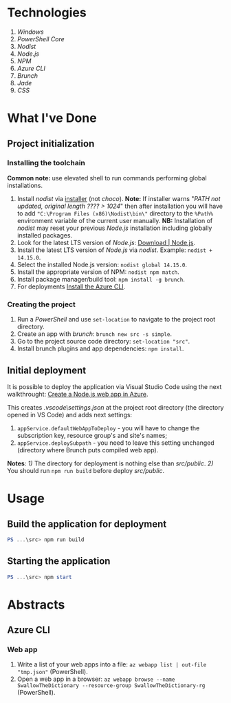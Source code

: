 # Technologies

1. _Windows_
1. _PowerShell Core_
1. _Nodist_
1. _Node.js_
1. _NPM_
1. _Azure CLI_
1. _Brunch_
1. _Jade_
1. _CSS_

# What I've Done

## Project initialization

### Installing the toolchain

**Common note:** use elevated shell to run commands performing global installations.

1. Install _nodist_ via [installer](https://github.com/nullivex/nodist/releases) (not _choco_).
   **Note:** If installer warns "_PATH not updated, original length ???? > 1024_" then after installation
   you will have to add `"C:\Program Files (x86)\Nodist\bin\"` directory to the `%Path%` environment
   variable of the current user manually.
   **NB:** Installation of _nodist_ may reset your previous _Node.js_ installation including globally
   installed packages.
1. Look for the latest LTS version of _Node.js_: [Download | Node.js](https://nodejs.org/en/download/).
1. Install the latest LTS version of _Node.js_ via _nodist_. Example: `nodist + 14.15.0`.
1. Select the installed Node.js version: `nodist global 14.15.0`.
1. Install the appropriate version of NPM: `nodist npm match`.
1. Install package manager/build tool: `npm install -g brunch`.
1. For deployments [Install the Azure CLI](https://docs.microsoft.com/en-us/cli/azure/install-azure-cli).

### Creating the project

1. Run a _PowerShell_ and use `set-location` to navigate to the project root directory.
1. Create an app with _brunch_: `brunch new src -s simple`.
1. Go to the project source code directory: `set-location "src"`.
1. Install brunch plugins and app dependencies: `npm install`.

## Initial deployment

It is possible to deploy the application via Visual Studio Code using the next walkthrought:
[Create a Node.js web app in Azure](https://docs.microsoft.com/en-us/azure/app-service/quickstart-nodejs?pivots=platform-windows).

This creates _.vscode\settings.json_ at the project root directory (the directory opened in VS Code) and adds next settings:

1. `appService.defaultWebAppToDeploy` - you will have to change the subscription key, resource group's and site's names;
1. `appService.deploySubpath` - you need to leave this setting unchanged (directory where Brunch puts compiled web app).

**Notes**: _1)_ The directory for deployment is nothing else than _src/public_.
_2)_ You should run `npm run build` before deploy _src/public_.

# Usage

## Build the application for deployment

```PowerShell
PS ...\src> npm run build
```

## Starting the application

```PowerShell
PS ...\src> npm start
```

# Abstracts

## Azure CLI

### Web app

1. Write a list of your web apps into a file: `az webapp list | out-file "tmp.json"` (PowerShell).
1. Open a web app in a browser: `az webapp browse --name SwallowTheDictionary --resource-group SwallowTheDictionary-rg` (PowerShell).
